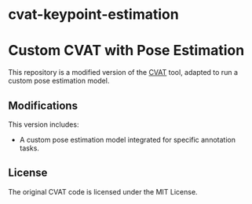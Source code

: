 # cvat-keypoint-estimation

# Custom CVAT with Pose Estimation

This repository is a modified version of the [CVAT](https://github.com/cvat-ai/cvat) tool, adapted to run a custom pose estimation model. 

## Modifications

This version includes:
- A custom pose estimation model integrated for specific annotation tasks.

## License

The original CVAT code is licensed under the MIT License.
